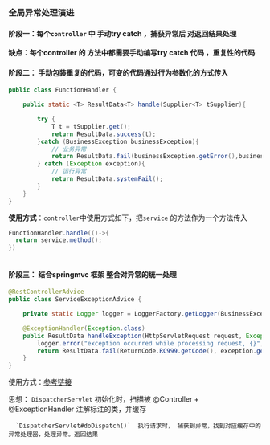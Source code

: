 ### 全局异常处理演进

#### 阶段一：每个`controller` 中 手动try catch ，捕获异常后 对返回结果处理

**缺点：每个controller 的 方法中都需要手动编写try catch 代码 ，重复性的代码**



#### 阶段二： 手动包装重复的代码，可变的代码通过行为参数化的方式传入

```java
public class FunctionHandler {

    public static <T> ResultData<T> handle(Supplier<T> tSupplier){

        try {
            T t = tSupplier.get();
            return ResultData.success(t);
        }catch (BusinessException businessException){
            // 业务异常
            return ResultData.fail(businessException.getError(),businessException.getMessage());
        } catch (Exception exception){
            // 运行异常
            return ResultData.systemFail();
        }
    }
}
```

**使用方式**：`controller`中使用方式如下，把`service` 的方法作为一个方法传入

```java
FunctionHandler.handle(()->{
  return service.method();
})
  
```

#### 阶段三： 结合springmvc 框架 整合对异常的统一处理

```java
@RestControllerAdvice
public class ServiceExceptionAdvice {

    private static Logger logger = LoggerFactory.getLogger(BusinessException.class);

    @ExceptionHandler(Exception.class)
    public ResultData handleException(HttpServletRequest request, Exception exception) {
        logger.error("exception occurred while processing request, {}", exception.getMessage(), exception);
        return ResultData.fail(ReturnCode.RC999.getCode(), exception.getMessage());
    }
}
```

使用方式：[参考链接](https://mp.weixin.qq.com/s/XoegShXQwsblNy48t6QHFA)

思想： `DispatcherServlet` 初始化时，扫描被 @Controller + @ExceptionHandler  注解标注的类，并缓存

      `DispatcherServlet#doDispatch()`  执行请求时， 捕获到异常，找到对应缓存中的异常处理器，处理异常。返回结果



